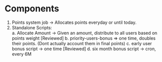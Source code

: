 # Components

1. Points system job -> Allocates points everyday or until today.
2. Standalone Scripts:  
   a. Allocate Amount -> Given an amount, distribute to all users based on points weight [Reviewed]
   b. priority-users-bonus => one time, doubles their points. (Dont actually account them in final points)
   c. early user bonus script -> one time [Reviewed]
   d. six month bonus script -> cron, every 6M
